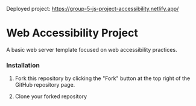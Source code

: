 Deployed project: 
https://group-5-js-project-accessibility.netlify.app/

# Web Accessibility Project

A basic web server template focused on web accessibility practices.

### Installation

1. Fork this repository by clicking the "Fork" button at the top right of the GitHub repository page.

2. Clone your forked repository
